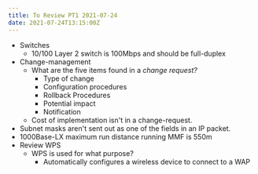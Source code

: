 ```yaml
---
title: To Review PT1 2021-07-24
date: 2021-07-24T13:15:00Z
---
```


* Switches
	+ 10/100 Layer 2 switch is 100Mbps and should be full-duplex
* Change-management
	+ What are the five items found in a _change request?_
		- Type of change
		- Configuration procedures
		- Rollback Procedures
		- Potential impact
		- Notification
	+ Cost of implementation isn't in a change-request.
* Subnet masks aren't sent out as one of the fields in an IP packet.
* 1000Base-LX maximum run distance running MMF is 550m
* Review WPS
	+ WPS is used for what purpose?
		- Automatically configures a wireless device to connect to a WAP
